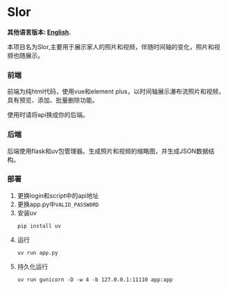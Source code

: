 # Slor

**其他语言版本: [English](README_EN.md).**

本项目名为Slor,主要用于展示家人的照片和视频，伴随时间轴的变化，照片和视频也随展示。

### 前端
    
前端为纯html代码，使用vue和element plus，以时间轴展示瀑布流照片和视频，具有预览、添加、批量删除功能。

使用时请将api换成你的后端。

### 后端

后端使用flask和uv包管理器。生成照片和视频的缩略图，并生成JSON数据结构。


### 部署

1. 更换login和script中的api地址
1. 更换app.py中`VALID_PASSWORD`
1. 安装uv
    ```
    pip install uv
    ```
1. 运行
    ```
    uv run app.py
    ```
1. 持久化运行
    ```
    uv run gunicorn -D -w 4 -b 127.0.0.1:11110 app:app
    ```
